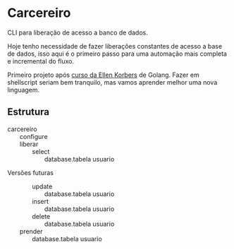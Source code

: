 # Carcereiro

CLI para liberação de acesso a banco de dados.

Hoje tenho necessidade de fazer liberações constantes de acesso a base de dados, isso aqui é o primeiro passo para uma automação mais completa e incremental do fluxo.

Primeiro projeto após [curso da Ellen Korbers](https://www.youtube.com/channel/UCxD5EE0H7qOhRr0tIVsOZPQ) de Golang. Fazer em shellscript seriam bem tranquilo, mas vamos aprender melhor uma nova linguagem.

## Estrutura

carcereiro<br>
&emsp;&emsp;configure<br>
&emsp;&emsp;liberar<br>
&emsp;&emsp;&emsp;&emsp;select<br>
&emsp;&emsp;&emsp;&emsp;&emsp;&emsp;database.tabela usuario<br>


Versões futuras

&emsp;&emsp;&emsp;&emsp;update<br>
&emsp;&emsp;&emsp;&emsp;&emsp;&emsp;database.tabela usuario<br>
&emsp;&emsp;&emsp;&emsp;insert<br>
&emsp;&emsp;&emsp;&emsp;&emsp;&emsp;database.tabela usuario<br>
&emsp;&emsp;&emsp;&emsp;delete<br>
&emsp;&emsp;&emsp;&emsp;&emsp;&emsp;database.tabela usuario<br>
&emsp;&emsp;prender<br>
&emsp;&emsp;&emsp;&emsp;database.tabela usuario<br>